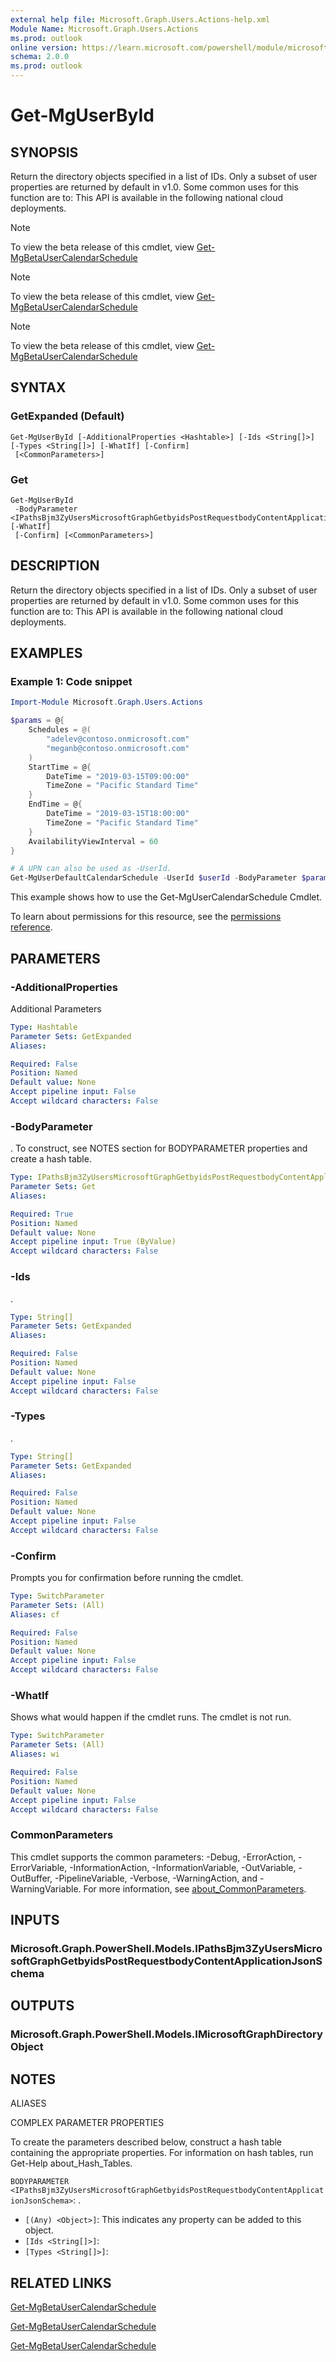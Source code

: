 ```yaml
---
external help file: Microsoft.Graph.Users.Actions-help.xml
Module Name: Microsoft.Graph.Users.Actions
ms.prod: outlook
online version: https://learn.microsoft.com/powershell/module/microsoft.graph.users.actions/get-mguserbyid
schema: 2.0.0
ms.prod: outlook
---
```


# Get-MgUserById

## SYNOPSIS
Return the directory objects specified in a list of IDs.
Only a subset of user properties are returned by default in v1.0.
Some common uses for this function are to: This API is available in the following national cloud deployments.

> [!NOTE]
> To view the beta release of this cmdlet, view [Get-MgBetaUserCalendarSchedule](/powershell/module/Microsoft.Graph.Beta.Users.Actions/Get-MgBetaUserCalendarSchedule?view=graph-powershell-beta)

> [!NOTE]
> To view the beta release of this cmdlet, view [Get-MgBetaUserCalendarSchedule](/powershell/module/Microsoft.Graph.Beta.Users.Actions/Get-MgBetaUserCalendarSchedule?view=graph-powershell-beta)

> [!NOTE]
> To view the beta release of this cmdlet, view [Get-MgBetaUserCalendarSchedule](/powershell/module/Microsoft.Graph.Beta.Users.Actions/Get-MgBetaUserCalendarSchedule?view=graph-powershell-beta)

## SYNTAX

### GetExpanded (Default)
```
Get-MgUserById [-AdditionalProperties <Hashtable>] [-Ids <String[]>] [-Types <String[]>] [-WhatIf] [-Confirm]
 [<CommonParameters>]
```

### Get
```
Get-MgUserById
 -BodyParameter <IPathsBjm3ZyUsersMicrosoftGraphGetbyidsPostRequestbodyContentApplicationJsonSchema> [-WhatIf]
 [-Confirm] [<CommonParameters>]
```

## DESCRIPTION
Return the directory objects specified in a list of IDs.
Only a subset of user properties are returned by default in v1.0.
Some common uses for this function are to: This API is available in the following national cloud deployments.

## EXAMPLES

### Example 1: Code snippet

```powershell
Import-Module Microsoft.Graph.Users.Actions

$params = @{
	Schedules = @(
		"adelev@contoso.onmicrosoft.com"
		"meganb@contoso.onmicrosoft.com"
	)
	StartTime = @{
		DateTime = "2019-03-15T09:00:00"
		TimeZone = "Pacific Standard Time"
	}
	EndTime = @{
		DateTime = "2019-03-15T18:00:00"
		TimeZone = "Pacific Standard Time"
	}
	AvailabilityViewInterval = 60
}

# A UPN can also be used as -UserId.
Get-MgUserDefaultCalendarSchedule -UserId $userId -BodyParameter $params
```

This example shows how to use the Get-MgUserCalendarSchedule Cmdlet.

To learn about permissions for this resource, see the [permissions reference](/graph/permissions-reference).

## PARAMETERS

### -AdditionalProperties
Additional Parameters

```yaml
Type: Hashtable
Parameter Sets: GetExpanded
Aliases:

Required: False
Position: Named
Default value: None
Accept pipeline input: False
Accept wildcard characters: False
```

### -BodyParameter
.
To construct, see NOTES section for BODYPARAMETER properties and create a hash table.

```yaml
Type: IPathsBjm3ZyUsersMicrosoftGraphGetbyidsPostRequestbodyContentApplicationJsonSchema
Parameter Sets: Get
Aliases:

Required: True
Position: Named
Default value: None
Accept pipeline input: True (ByValue)
Accept wildcard characters: False
```

### -Ids
.

```yaml
Type: String[]
Parameter Sets: GetExpanded
Aliases:

Required: False
Position: Named
Default value: None
Accept pipeline input: False
Accept wildcard characters: False
```

### -Types
.

```yaml
Type: String[]
Parameter Sets: GetExpanded
Aliases:

Required: False
Position: Named
Default value: None
Accept pipeline input: False
Accept wildcard characters: False
```

### -Confirm
Prompts you for confirmation before running the cmdlet.

```yaml
Type: SwitchParameter
Parameter Sets: (All)
Aliases: cf

Required: False
Position: Named
Default value: None
Accept pipeline input: False
Accept wildcard characters: False
```

### -WhatIf
Shows what would happen if the cmdlet runs.
The cmdlet is not run.

```yaml
Type: SwitchParameter
Parameter Sets: (All)
Aliases: wi

Required: False
Position: Named
Default value: None
Accept pipeline input: False
Accept wildcard characters: False
```

### CommonParameters
This cmdlet supports the common parameters: -Debug, -ErrorAction, -ErrorVariable, -InformationAction, -InformationVariable, -OutVariable, -OutBuffer, -PipelineVariable, -Verbose, -WarningAction, and -WarningVariable. For more information, see [about_CommonParameters](http://go.microsoft.com/fwlink/?LinkID=113216).

## INPUTS

### Microsoft.Graph.PowerShell.Models.IPathsBjm3ZyUsersMicrosoftGraphGetbyidsPostRequestbodyContentApplicationJsonSchema
## OUTPUTS

### Microsoft.Graph.PowerShell.Models.IMicrosoftGraphDirectoryObject
## NOTES

ALIASES

COMPLEX PARAMETER PROPERTIES

To create the parameters described below, construct a hash table containing the appropriate properties. For information on hash tables, run Get-Help about_Hash_Tables.


`BODYPARAMETER <IPathsBjm3ZyUsersMicrosoftGraphGetbyidsPostRequestbodyContentApplicationJsonSchema>`: .
  - `[(Any) <Object>]`: This indicates any property can be added to this object.
  - `[Ids <String[]>]`: 
  - `[Types <String[]>]`: 

## RELATED LINKS
[Get-MgBetaUserCalendarSchedule](/powershell/module/Microsoft.Graph.Beta.Users.Actions/Get-MgBetaUserCalendarSchedule?view=graph-powershell-beta)

[Get-MgBetaUserCalendarSchedule](/powershell/module/Microsoft.Graph.Beta.Users.Actions/Get-MgBetaUserCalendarSchedule?view=graph-powershell-beta)

[Get-MgBetaUserCalendarSchedule](/powershell/module/Microsoft.Graph.Beta.Users.Actions/Get-MgBetaUserCalendarSchedule?view=graph-powershell-beta)

